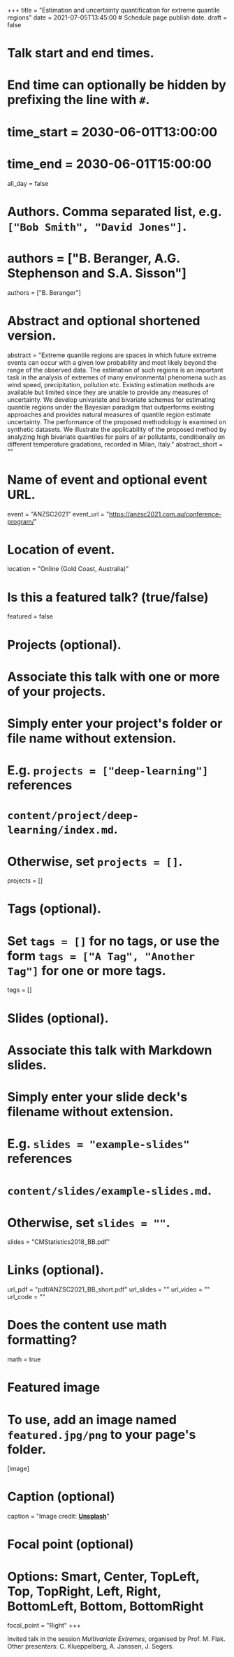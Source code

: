 +++
title = "Estimation and uncertainty quantification for extreme quantile regions"
date = 2021-07-05T13:45:00  # Schedule page publish date.
draft = false

# Talk start and end times.
#   End time can optionally be hidden by prefixing the line with `#`.
# time_start = 2030-06-01T13:00:00
# time_end = 2030-06-01T15:00:00
all_day = false

# Authors. Comma separated list, e.g. `["Bob Smith", "David Jones"]`.
# authors = ["B. Beranger, A.G. Stephenson and S.A. Sisson"]
authors = ["B. Beranger"]

# Abstract and optional shortened version.
abstract = "Extreme quantile regions are spaces in which future extreme events can occur with a given low probability and most likely beyond the range of the observed data. The estimation of such regions is an important task in the analysis of extremes of many environmental phenomena such as wind speed, precipitation, pollution etc. Existing estimation methods are available but limited since they are unable to provide any measures of uncertainty. We develop univariate and bivariate schemes for estimating quantile regions under the Bayesian paradigm that outperforms existing approaches and provides natural measures of quantile region estimate uncertainty. The performance of the proposed methodology is examined on synthetic datasets. We illustrate the applicability of the proposed method by analyzing high bivariate quantiles for pairs of air pollutants, conditionally on different temperature gradations, recorded in Milan, Italy."
abstract_short = ""

# Name of event and optional event URL.
event = "ANZSC2021"
event_url = "https://anzsc2021.com.au/conference-program/"

# Location of event.
location = "Online (Gold Coast, Australia)"

# Is this a featured talk? (true/false)
featured = false

# Projects (optional).
#   Associate this talk with one or more of your projects.
#   Simply enter your project's folder or file name without extension.
#   E.g. `projects = ["deep-learning"]` references 
#   `content/project/deep-learning/index.md`.
#   Otherwise, set `projects = []`.
projects = []

# Tags (optional).
#   Set `tags = []` for no tags, or use the form `tags = ["A Tag", "Another Tag"]` for one or more tags.
tags = []

# Slides (optional).
#   Associate this talk with Markdown slides.
#   Simply enter your slide deck's filename without extension.
#   E.g. `slides = "example-slides"` references 
#   `content/slides/example-slides.md`.
#   Otherwise, set `slides = ""`.
slides = "CMStatistics2018_BB.pdf"

# Links (optional).
url_pdf = "pdf/ANZSC2021_BB_short.pdf"
url_slides = ""
url_video = ""
url_code = ""

# Does the content use math formatting?
math = true

# Featured image
# To use, add an image named `featured.jpg/png` to your page's folder. 
[image]
  # Caption (optional)
  caption = "Image credit: [**Unsplash**](https://unsplash.com/photos/bzdhc5b3Bxs)"

  # Focal point (optional)
  # Options: Smart, Center, TopLeft, Top, TopRight, Left, Right, BottomLeft, Bottom, BottomRight
  focal_point = "Right"
+++

Invited talk in the session *Multivariate Extremes*, organised by Prof. M. Flak. Other presenters: C. Klueppelberg, A. Janssen, J. Segers.
